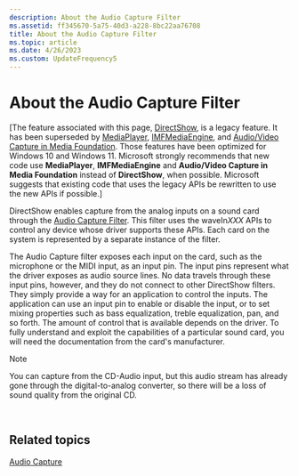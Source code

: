```yaml
---
description: About the Audio Capture Filter
ms.assetid: ff345670-5a75-40d3-a228-8bc22aa76708
title: About the Audio Capture Filter
ms.topic: article
ms.date: 4/26/2023
ms.custom: UpdateFrequency5
---
```


# About the Audio Capture Filter

\[The feature associated with this page, [DirectShow](/windows/win32/directshow/directshow), is a legacy feature. It has been superseded by [MediaPlayer](/uwp/api/Windows.Media.Playback.MediaPlayer), [IMFMediaEngine](/windows/win32/api/mfmediaengine/nn-mfmediaengine-imfmediaengine), and [Audio/Video Capture in Media Foundation](windows/win32/medfound/audio-video-capture-in-media-foundation). Those features have been optimized for Windows 10 and Windows 11. Microsoft strongly recommends that new code use **MediaPlayer**, **IMFMediaEngine** and **Audio/Video Capture in Media Foundation** instead of **DirectShow**, when possible. Microsoft suggests that existing code that uses the legacy APIs be rewritten to use the new APIs if possible.\]

DirectShow enables capture from the analog inputs on a sound card through the [Audio Capture Filter](audio-capture-filter.md). This filter uses the waveIn*XXX* APIs to control any device whose driver supports these APIs. Each card on the system is represented by a separate instance of the filter.

The Audio Capture filter exposes each input on the card, such as the microphone or the MIDI input, as an input pin. The input pins represent what the driver exposes as audio source lines. No data travels through these input pins, however, and they do not connect to other DirectShow filters. They simply provide a way for an application to control the inputs. The application can use an input pin to enable or disable the input, or to set mixing properties such as bass equalization, treble equalization, pan, and so forth. The amount of control that is available depends on the driver. To fully understand and exploit the capabilities of a particular sound card, you will need the documentation from the card's manufacturer.

> [!Note]  
> You can capture from the CD-Audio input, but this audio stream has already gone through the digital-to-analog converter, so there will be a loss of sound quality from the original CD.

 

## Related topics

<dl> <dt>

[Audio Capture](audio-capture.md)
</dt> </dl>

 

 



